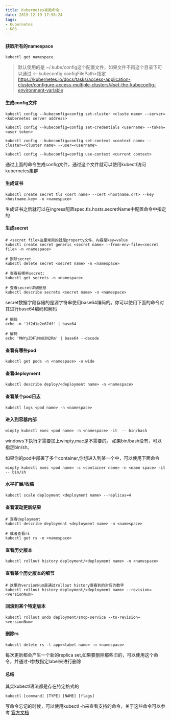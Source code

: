 ```yaml
---
title: Kubernetes常用命令
date: 2019-12-19 17:58:24
tags:
- Kubernetes
- K8S
---
```



#### 获取所有的namespace

```
kubectl get namespace
```
> 默认使用的是 ~/.kube/config这个配置文件，如果文件不再这个目录下可以通过 <--kubeconfig configFilePath>指定
> https://kubernetes.io/docs/tasks/access-application-cluster/configure-access-multiple-clusters/#set-the-kubeconfig-environment-variable

<!--more-->

#### 生成config文件
```
kubectl config --kubeconfig=config set-cluster <cluste name> --server=<kubernetes server address>

kubectl config --kubeconfig=config set-credentials <username> --token=<user token>

kubectl config --kubeconfig=config set-context <context name> --cluster=<cluster name> --user=<username>

kubectl config --kubeconfig=config use-context <current context>

```

通过上面的命令生成config文件，通过这个文件就可以使用kubectl访问kubernetes集群

#### 生成证书
```
kubectl create secret tls <cert name> --cert <hostname.crt> --key <hostname.key> -n <namespace>
```

生成证书之后就可以在ingress配置spec.tls.hosts.secretName中配置命令中指定的<cert name>

#### 生成secret

```
# <secret file>这里常用的就是property文件，内容是key=value
kubectl create secret generic <secret name> --from-env-file=<secret file> -n <namespace>

# 删除secret
kubectl delete secret <secret name> -n <namespace>

# 查看有哪些secret:
kubectl get secrets -n <namespace>

# 查看secret详细信息
kubectl describe secrets <secret name> -n <namespace>

```

secret数据字段存储的是源字符串使用base64编码的。你可以使用下面的命令对其进行base64编码和解码

```
# 编码
echo -n '1f2d1e2e67df' | base64

# 解码
echo 'MWYyZDFlMmU2N2Rm' | base64 --decode

```

#### 查看有哪些pod

```
kubectl get pods -n <namespace> -o wide
```

#### 查看deployment

```
kubectl describe deploy/<deployment name> -n <namespace>
```

#### 查看某个pod日志

```
kubectl logs <pod name> -n <namespace>
```

#### 进入到容器内部

```
winpty kubectl exec <pod name> -n <namespace> -it  -- bin/bash
```

windows下执行才需要加上winpty,mac是不需要的。 如果bin/bash没有，可以指定bin/sh。

如果你的pod中部署了多个container,你想进入到某一个中，可以使用下面命令

```
winpty kubectl exec <pod name> -c <container name> -n <name space> -it -- bin/sh
```

#### 水平扩展/收缩

```
kubectl scale deployment <deployment name> --replicas=4
```

#### 查看滚动更新结果

```
# 查看deployment
kubectl describe deployment <deployment name> -n <namespace>

# 或者查看rs
kubectl get rs -n <namespace>

```

#### 查看历史版本

```
kubectl rollout history deployment/<deployment name> -n <namespace>
```

#### 查看某个历史版本的细节

```
# 这里的versionNum是通过rollout history查看到的对应的数字
kubectl rollout history deployment/<deployment name> --revision=<versionNum>
```

#### 回滚到某个特定版本

```
kubectl rollout undo deployment/smcp-service --to-revision=<versionNum>
```

#### 删除rs

```
kubectl delete rs -l app=<label name> -n <namespace>

```
每次更新都会产生一个新的replica set,如果要删除那些旧的，可以使用这个命令，并通过-l参数指定label来进行删除



#### 总结

其实kubectl语法都是存在特定格式的

```
kubectl [command] [TYPE] [NAME] [flags]
```

写命令忘记的时候，可以使用kubectl -h来查看支持的命令，关于这些命令可以参考 [官方文档](https://kubernetes.io/docs/reference/kubectl/overview/)